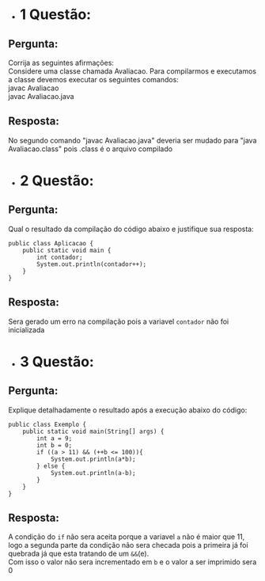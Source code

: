 
* # 1 Questão:  

## Pergunta:

Corrija as seguintes afirmações:  
Considere uma classe chamada Avaliacao. Para compilarmos e executamos a classe devemos executar os seguintes comandos:  
javac Avaliacao  
javac Avaliacao.java

## Resposta:
No segundo comando "javac Avaliacao.java" deveria ser mudado para "java Avaliacao.class" pois .class é o arquivo compilado

* # 2 Questão:

## Pergunta:

Qual o resultado da compilação do código abaixo e justifique sua resposta:  
```
public class Aplicacao {  
    public static void main {  
        int contador;  
        System.out.println(contador++);  
    }  
}  
```

## Resposta:
Sera gerado um erro na compilação pois a variavel ```contador``` não foi inicializada

* # 3 Questão:

## Pergunta:
Explique detalhadamente o resultado após a execução abaixo do código:
```
public class Exemplo {
    public static void main(String[] args) {
        int a = 9;
        int b = 0;
        if ((a > 11) && (++b <= 100)){
            System.out.println(a*b);
        } else {
            System.out.println(a-b);
        }
    }
}
```

## Resposta:
A condição do ```if``` não sera aceita porque a variavel ```a``` não é maior que 11, logo a segunda parte da condição não sera checada pois a primeira já foi quebrada já que esta tratando de um ```&&```(e).  
Com isso o valor não sera incrementado em ```b``` e o valor a ser imprimido sera 0
